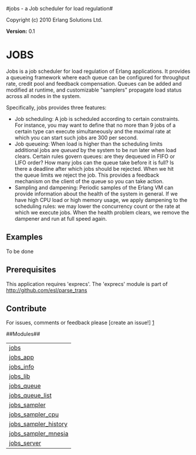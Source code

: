

#jobs - a Job scheduler for load regulation#


Copyright (c) 2010 Erlang Solutions Ltd.

__Version:__ 0.1



JOBS
====



Jobs is a job scheduler for load regulation of Erlang applications.
It provides a queueing framework where each queue can be configured
for throughput rate, credit pool and feedback compensation.
Queues can be added and modified at runtime, and customizable 
"samplers" propagate load status across all nodes in the system.



Specifically, jobs provides three features:



* Job scheduling: A job is scheduled according to certain constraints.  
For instance, you may want to define that no more than 9 jobs of a  
certain type can execute simultaneously and the maximal rate at  
which you can start such jobs are 300 per second.
* Job queueing: When load is higher than the scheduling limits  
additional jobs are *queued* by the system to be run later when load  
clears. Certain rules govern queues: are they dequeued in FIFO or  
LIFO order? How many jobs can the queue take before it is full? Is  
there a deadline after which jobs should be rejected. When we hit  
the queue limits we reject the job. This provides a feedback  
mechanism on the client of the queue so you can take action.  
* Sampling and dampening: Periodic samples of the Erlang VM can  
provide information about the health of the system in general. If we  
have high CPU load or high memory usage, we apply dampening to the  
scheduling rules: we may lower the concurrency count or the rate at  
which we execute jobs. When the health problem clears, we remove the  
dampener and run at full speed again.



Examples
--------



To be done



Prerequisites
-------------
This application requires 'exprecs'.
The 'exprecs' module is part of http://github.com/esl/parse_trans



Contribute
----------
For issues, comments or feedback please [create an issue!] [1]

[1]: http://github.com/esl/jobs/issues "jobs issues"


##Modules##


<table width="100%" border="0" summary="list of modules">
<tr><td><a href="jobs.md" class="module">jobs</a></td></tr>
<tr><td><a href="jobs_app.md" class="module">jobs_app</a></td></tr>
<tr><td><a href="jobs_info.md" class="module">jobs_info</a></td></tr>
<tr><td><a href="jobs_lib.md" class="module">jobs_lib</a></td></tr>
<tr><td><a href="jobs_queue.md" class="module">jobs_queue</a></td></tr>
<tr><td><a href="jobs_queue_list.md" class="module">jobs_queue_list</a></td></tr>
<tr><td><a href="jobs_sampler.md" class="module">jobs_sampler</a></td></tr>
<tr><td><a href="jobs_sampler_cpu.md" class="module">jobs_sampler_cpu</a></td></tr>
<tr><td><a href="jobs_sampler_history.md" class="module">jobs_sampler_history</a></td></tr>
<tr><td><a href="jobs_sampler_mnesia.md" class="module">jobs_sampler_mnesia</a></td></tr>
<tr><td><a href="jobs_server.md" class="module">jobs_server</a></td></tr></table>

